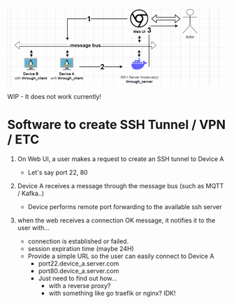 ![Concept](concept.png)

WIP - It does not work currently!

# Software to create SSH Tunnel / VPN / ETC
1. On Web UI, a user makes a request to create an SSH tunnel to Device A
    - Let's say port 22, 80

2. Device A receives a message through the message bus (such as MQTT / Kafka..)
    - Device performs remote port forwarding to the available ssh server

3. when the web receives a connection OK message, it notifies it to the user with...
    - connection is established or failed.
    - session expiration time (maybe 24H)
    - Provide a simple URL so the user can easily connect to Device A
        - port22.device_a.server.com
        - port80.device_a.server.com
        - Just need to find out how...
            - with a reverse proxy?
            - with something like go traefik or nginx? IDK!
            
